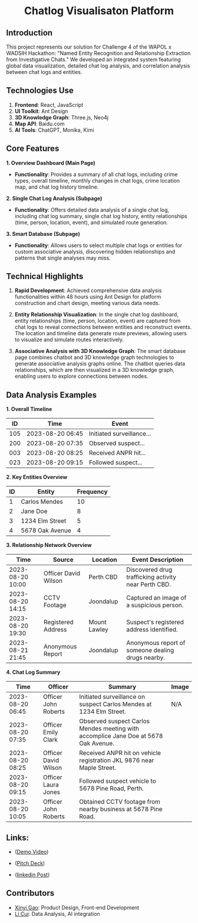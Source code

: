 <h1 align="center">Chatlog Visualisaton Platform</h1>

## Introduction

This project represents our solution for Challenge 4 of the WAPOL x WADSIH Hackathon: "Named Entity Recognition and Relationship Extraction from Investigative Chats." We developed an integrated system featuring global data visualization, detailed chat log analysis, and correlation analysis between chat logs and entities.

## **Technologies Use**

1. **Frontend**: React, JavaScript
2. **UI Toolkit**: Ant Design
3. **3D Knowledge Graph**: Three.js, Neo4j
4. **Map API**: Baidu.com
5. **AI Tools**: ChatGPT, Monika, Kimi

## **Core Features**

**1. Overview Dashboard (Main Page)**

- **Functionality**: Provides a summary of all chat logs, including crime types, overall timeline, monthly changes in chat logs, crime location map, and chat log history timeline.

**2. Single Chat Log Analysis (Subpage)**

- **Functionality**: Offers detailed data analysis of a single chat log, including chat log summary, single chat log history, entity relationships (time, person, location, event), and simulated route generation.

**3. Smart Database (Subpage)**

- **Functionality**: Allows users to select multiple chat logs or entities for custom associative analysis, discovering hidden relationships and patterns that single analyses may miss.

## **Technical Highlights**

1. **Rapid Development**: Achieved comprehensive data analysis functionalities within 48 hours using Ant Design for platform construction and chart design, meeting various data needs.

2. **Entity Relationship Visualization**: In the single chat log dashboard, entity relationships (time, person, location, event) are captured from chat logs to reveal connections between entities and reconstruct events. The location and timeline data generate route previews, allowing users to visualize and simulate routes interactively.

3. **Associative Analysis with 3D Knowledge Graph**: The smart database page combines chatbot and 3D knowledge graph technologies to generate associative analysis graphs online. The chatbot queries data relationships, which are then visualized in a 3D knowledge graph, enabling users to explore connections between nodes.

## **Data Analysis Examples**

**1. Overall Timeline**

| ID  | Time             | Event                     |
| --- | ---------------- | ------------------------- |
| 105 | 2023-08-20 06:45 | Initiated surveillance... |
| 200 | 2023-08-20 07:35 | Observed suspect...       |
| 003 | 2023-08-20 08:25 | Received ANPR hit...      |
| 023 | 2023-08-20 09:15 | Followed suspect...       |

**2. Key Entities Overview**

| ID  | Entity          | Frequency |
| --- | --------------- | --------- |
| 1   | Carlos Mendes   | 10        |
| 2   | Jane Doe        | 8         |
| 3   | 1234 Elm Street | 5         |
| 4   | 5678 Oak Avenue | 4         |

**3. Relationship Network Overview**

| Time             | Source               | Location     | Event Description                                    |
| ---------------- | -------------------- | ------------ | ---------------------------------------------------- |
| 2023-08-20 10:00 | Officer David Wilson | Perth CBD    | Discovered drug trafficking activity near Perth CBD. |
| 2023-08-20 14:15 | CCTV Footage         | Joondalup    | Captured an image of a suspicious person.            |
| 2023-08-20 19:30 | Registered Address   | Mount Lawley | Suspect's registered address identified.             |
| 2023-08-21 21:45 | Anonymous Report     | Joondalup    | Anonymous report of someone dealing drugs nearby.    |

**4. Chat Log Summary**

| Time             | Officer              | Summary                                                                             | Image |
| ---------------- | -------------------- | ----------------------------------------------------------------------------------- | ----- |
| 2023-08-20 06:45 | Officer John Roberts | Initiated surveillance on suspect Carlos Mendes at 1234 Elm Street.                 | N/A   |
| 2023-08-20 07:35 | Officer Emily Clark  | Observed suspect Carlos Mendes meeting with accomplice Jane Doe at 5678 Oak Avenue. |       |
| 2023-08-20 08:25 | Officer David Wilson | Received ANPR hit on vehicle registration JKL 9876 near Maple Street.               |       |
| 2023-08-20 09:15 | Officer Laura Jones  | Followed suspect vehicle to 5678 Pine Road, Perth.                                  |       |
| 2023-08-20 10:05 | Officer John Roberts | Obtained CCTV footage from nearby business at 5678 Pine Road.                       |       |

## Links:
- ([Demo Video](https://youtu.be/y_t_bSmGGlI))

- ([Pitch Deck](https://drive.google.com/file/d/1a72KiaWNZy_RF3DWihqkiE9QrL39gGF1/view?usp=sharing))

- ([linkedin Post](https://www.linkedin.com/posts/xinyi-gao-cn_police-hackathon-genai-activity-7210819530393075712-B2ML?utm_source=share&utm_medium=member_desktop))

## Contributors

- [Xinyi Gao](www.linkedin.com/in/kahshinang): Product Design, Front-end Development
- [Li Cui](www.linkedin.com/in/li-cui-73809027b): Data Analysis, AI integration
